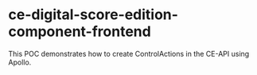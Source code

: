 # ce-digital-score-edition-component-frontend

This POC demonstrates how to create ControlActions in the CE-API using Apollo.

